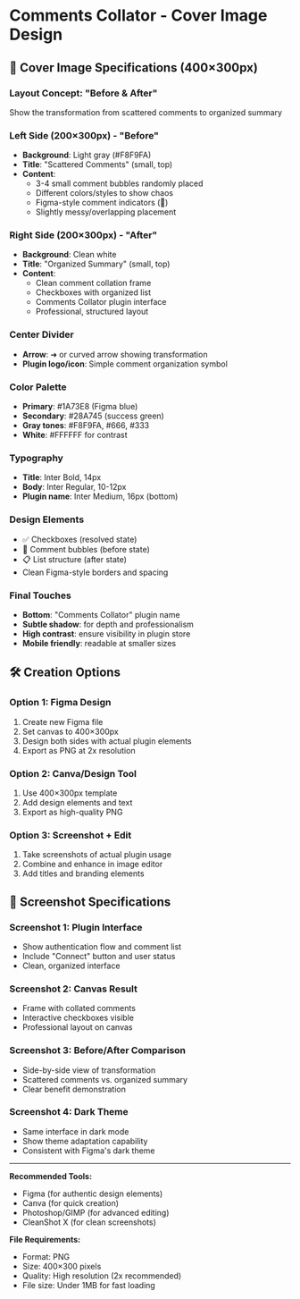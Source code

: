 # Comments Collator - Cover Image Design

## 🎨 Cover Image Specifications (400×300px)

### Layout Concept: "Before & After"
Show the transformation from scattered comments to organized summary

### Left Side (200×300px) - "Before"
- **Background**: Light gray (#F8F9FA)
- **Title**: "Scattered Comments" (small, top)
- **Content**: 
  - 3-4 small comment bubbles randomly placed
  - Different colors/styles to show chaos
  - Figma-style comment indicators (💬)
  - Slightly messy/overlapping placement

### Right Side (200×300px) - "After" 
- **Background**: Clean white
- **Title**: "Organized Summary" (small, top)
- **Content**:
  - Clean comment collation frame
  - Checkboxes with organized list
  - Comments Collator plugin interface
  - Professional, structured layout

### Center Divider
- **Arrow**: ➜ or curved arrow showing transformation
- **Plugin logo/icon**: Simple comment organization symbol

### Color Palette
- **Primary**: #1A73E8 (Figma blue)
- **Secondary**: #28A745 (success green) 
- **Gray tones**: #F8F9FA, #666, #333
- **White**: #FFFFFF for contrast

### Typography
- **Title**: Inter Bold, 14px
- **Body**: Inter Regular, 10-12px
- **Plugin name**: Inter Medium, 16px (bottom)

### Design Elements
- ✅ Checkboxes (resolved state)
- 💬 Comment bubbles (before state)
- 📋 List structure (after state)
- Clean Figma-style borders and spacing

### Final Touches
- **Bottom**: "Comments Collator" plugin name
- **Subtle shadow**: for depth and professionalism
- **High contrast**: ensure visibility in plugin store
- **Mobile friendly**: readable at smaller sizes

## 🛠 Creation Options

### Option 1: Figma Design
1. Create new Figma file
2. Set canvas to 400×300px
3. Design both sides with actual plugin elements
4. Export as PNG at 2x resolution

### Option 2: Canva/Design Tool
1. Use 400×300px template
2. Add design elements and text
3. Export as high-quality PNG

### Option 3: Screenshot + Edit
1. Take screenshots of actual plugin usage
2. Combine and enhance in image editor
3. Add titles and branding elements

## 📸 Screenshot Specifications

### Screenshot 1: Plugin Interface
- Show authentication flow and comment list
- Include "Connect" button and user status
- Clean, organized interface

### Screenshot 2: Canvas Result
- Frame with collated comments
- Interactive checkboxes visible
- Professional layout on canvas

### Screenshot 3: Before/After Comparison
- Side-by-side view of transformation
- Scattered comments vs. organized summary
- Clear benefit demonstration

### Screenshot 4: Dark Theme
- Same interface in dark mode
- Show theme adaptation capability
- Consistent with Figma's dark theme

---

**Recommended Tools:**
- Figma (for authentic design elements)
- Canva (for quick creation)
- Photoshop/GIMP (for advanced editing)
- CleanShot X (for clean screenshots)

**File Requirements:**
- Format: PNG
- Size: 400×300 pixels
- Quality: High resolution (2x recommended)
- File size: Under 1MB for fast loading 